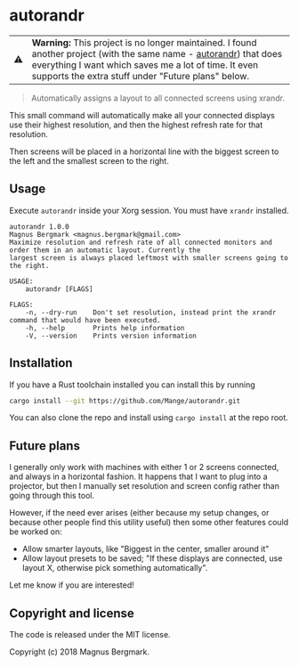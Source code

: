 # autorandr

| | |
|---|---|
| ⚠️ | **Warning:** This project is no longer maintained. I found another project (with the same name - [autorandr](https://github.com/phillipberndt/autorandr)) that does everything I want which saves me a lot of time. It even supports the extra stuff under "Future plans" below. |

> Automatically assigns a layout to all connected screens using xrandr.

This small command will automatically make all your connected displays use their
highest resolution, and then the highest refresh rate for that resolution.

Then screens will be placed in a horizontal line with the biggest screen to the
left and the smallest screen to the right.

## Usage

Execute `autorandr` inside your Xorg session. You must have `xrandr` installed.

```
autorandr 1.0.0
Magnus Bergmark <magnus.bergmark@gmail.com>
Maximize resolution and refresh rate of all connected monitors and order them in an automatic layout. Currently the
largest screen is always placed leftmost with smaller screens going to the right.

USAGE:
    autorandr [FLAGS]

FLAGS:
    -n, --dry-run    Don't set resolution, instead print the xrandr command that would have been executed.
    -h, --help       Prints help information
    -V, --version    Prints version information
```

## Installation

If you have a Rust toolchain installed you can install this by running

```bash
cargo install --git https://github.com/Mange/autorandr.git
```

You can also clone the repo and install using `cargo install` at the repo root.

## Future plans

I generally only work with machines with either 1 or 2 screens connected, and
always in a horizontal fashion. It happens that I want to plug into a projector,
but then I manually set resolution and screen config rather than going through
this tool.

However, if the need ever arises (either because my setup changes, or because
other people find this utility useful) then some other features could be worked
on:

* Allow smarter layouts, like "Biggest in the center, smaller around it"
* Allow layout presets to be saved; "If these displays are connected, use layout
  X, otherwise pick something automatically".

Let me know if you are interested!

## Copyright and license

The code is released under the MIT license.

Copyright (c) 2018 Magnus Bergmark.
